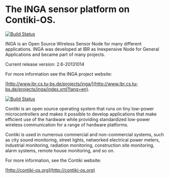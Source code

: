 The INGA sensor platform on Contiki-OS.
=======================================

[![Build Status](http://jenkins.ibr.cs.tu-bs.de:8080/buildStatus/icon?job=inga--develop--compile)](http://jenkins.ibr.cs.tu-bs.de:8080/view/INGA/job/inga--develop--compile/)

INGA is an Open Source Wireless Sensor Node for many different applications. 
INGA was developed at IBR as Inexpensive Node for General Applications and became part of many projects.

Current release version: 2.6-20131014

For more information see the INGA project website:

[http://www.ibr.cs.tu-bs.de/projects/inga/](http://www.ibr.cs.tu-bs.de/projects/inga/index.xml?lang=en).

[![Build Status](https://secure.travis-ci.org/contiki-os/contiki.png)](http://travis-ci.org/contiki-os/contiki)

Contiki is an open source operating system that runs on tiny low-power
microcontrollers and makes it possible to develop applications that
make efficient use of the hardware while providing standardized
low-power wireless communication for a range of hardware platforms.

Contiki is used in numerous commercial and non-commercial systems,
such as city sound monitoring, street lights, networked electrical
power meters, industrial monitoring, radiation monitoring,
construction site monitoring, alarm systems, remote house monitoring,
and so on.

For more information, see the Contiki website:

[http://contiki-os.org](http://contiki-os.org)
